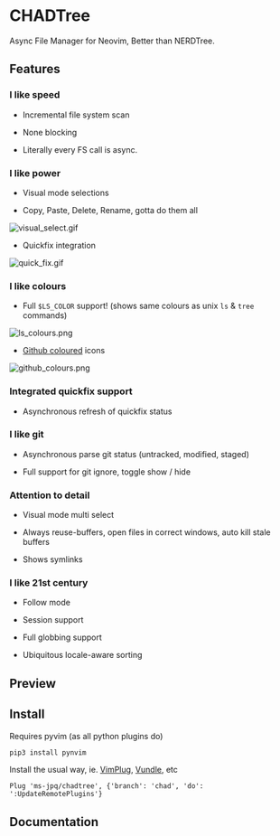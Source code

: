 # CHADTree

Async File Manager for Neovim, Better than NERDTree.

## Features

### I like speed

- Incremental file system scan

- None blocking

- Literally every FS call is async.

### I like power

- Visual mode selections

- Copy, Paste, Delete, Rename, gotta do them all

![visual_select.gif](https://raw.githubusercontent.com/ms-jpq/chadtree/chad/preview/visual_select.gif)

- Quickfix integration

![quick_fix.gif](https://raw.githubusercontent.com/ms-jpq/chadtree/chad/preview/quick_fix.gif)

### I like colours

- Full `$LS_COLOR` support! (shows same colours as unix `ls` & `tree` commands)

![ls_colours.png](https://raw.githubusercontent.com/ms-jpq/chadtree/chad/preview/ls_colours.png)

- [Github coloured](https://github.com/github/linguist) icons

![github_colours.png](https://raw.githubusercontent.com/ms-jpq/chadtree/chad/preview/github_colours.png)

### Integrated quickfix support

- Asynchronous refresh of quickfix status

### I like git

- Asynchronous parse git status (untracked, modified, staged)

- Full support for git ignore, toggle show / hide

### Attention to detail

- Visual mode multi select

- Always reuse-buffers, open files in correct windows, auto kill stale buffers

- Shows symlinks

### I like 21st century

- Follow mode

- Session support

- Full globbing support

- Ubiquitous locale-aware sorting

## Preview

## Install

Requires pyvim (as all python plugins do)

```sh
pip3 install pynvim
```

Install the usual way, ie. [VimPlug](https://github.com/junegunn/vim-plug), [Vundle](https://github.com/VundleVim/Vundle.vim), etc

```VimL
Plug 'ms-jpq/chadtree', {'branch': 'chad', 'do': ':UpdateRemotePlugins'}
```

## Documentation
